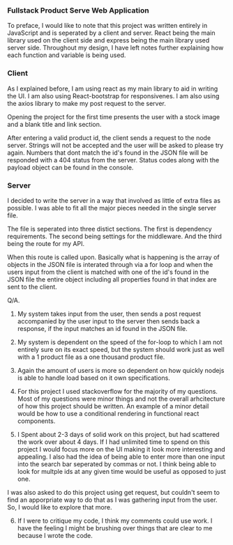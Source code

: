 ### Fullstack Product Serve Web Application
To preface, I would like to note that this project was written entirely in JavaScript and is seperated by a client and server. React being the main library used on the client side and express being the main library used server side. Throughout my design, I have left notes further explaining how each function and variable is being used. 
### Client
As I explained before, I am using react as my main library to aid in writing the UI. I am also using React-bootstrap for responsivenes. I am also using the axios library to make my post request to the server. 

Opening the project for the first time presents the user with a stock image and a blank title and link section. 

After entering a valid product id, the client sends a request to the node server. Strings will not be accepted and the user will be asked to please try again. Numbers that dont match the id's found in the JSON file will be responded with a 404 status from the server. Status codes along with the payload object can be found in the console.
### Server
I decided to write the server in a way that involved as little of extra files as possible. I was able to fit all the major pieces needed in the single server file. 

The file is seperated into three distict sections. The first is dependency requirements. The second being settings for the middleware. And the third being the route for my API. 

When this route is called upon. Basically what is happening is the array of objects in the JSON file is interated through via a for loop and when the users input from the client is matched with one of the id's found in the JSON file the entire object including all properties found in that index are sent to the client. 

Q/A.

1. My system takes input from the user, then sends a post request accompanied by the user input to the server then sends back a response, if the input matches an id found in the JSON file. 
 
2. My system is dependent on the speed of the for-loop to which I am not entirely sure on its exact speed, but the system should work just as well with a 1 product file as a one thousand product file.

3. Again the amount of users is more so dependent on how quickly nodejs is able to handle load based on it own specifications. 

4. For this project I used stackoverflow for the majority of my questions. Most of my questions were minor things and not the overall arhcitecture of how this project should be written. An example of a minor detail would be how to use a conditional rendering in functional react components. 

5. I Spent about 2-3 days of solid work on this project, but had scattered the work over about 4 days. If I had unlimited time to spend on this project I would focus more on the UI making it look more interesting and appealing. I also had the idea of being able to enter more than one input into the search bar seperated by commas or not. I think being able to look for multple ids at any given time would be useful as opposed to just one.

I was also asked to do this project using get request, but couldn't seem to find an apporpriate way to do that as I was gathering input from the user. So, I would like to explore that more. 

6. If I were to critique my code, I think my comments could use work. I have the feeling I might be brushing over things that are clear to me because I wrote the code.